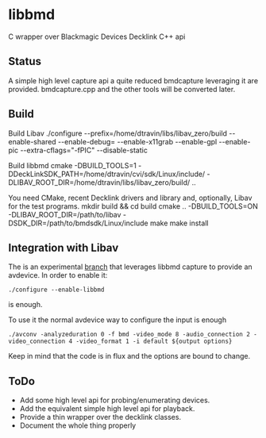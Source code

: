 libbmd
======

C wrapper over Blackmagic Devices Decklink C++ api

Status
------

A simple high level capture api a quite reduced bmdcapture leveraging it
are provided. bmdcapture.cpp and the other tools will be converted later.

Build
-----
Build Libav
./configure --prefix=/home/dtravin/libs/libav_zero/build --enable-shared --enable-debug= --enable-x11grab --enable-gpl --enable-pic  --extra-cflags="-fPIC" --disable-static

Build libbmd
cmake -DBUILD_TOOLS=1  -DDeckLinkSDK_PATH=/home/dtravin/cvi/sdk/Linux/include/ -DLIBAV_ROOT_DIR=/home/dtravin/libs/libav_zero/build/ ..


You need CMake, recent Decklink drivers and library and, optionally, 
Libav for the test programs. 
    mkdir build && cd build
    cmake .. -DBUILD_TOOLS=ON -DLIBAV_ROOT_DIR=/path/to/libav -DSDK_DIR=/path/to/bmdsdk/Linux/include
    make
    make install

Integration with Libav
----------------------

The is an experimental [branch](http://github.com/lu-zero/libav/tree/bmd)
that leverages libbmd capture to provide an avdevice. In order to enable it:

    ./configure --enable-libbmd

is enough.

To use it the normal avdevice way to configure the input is enough

    ./avconv -analyzeduration 0 -f bmd -video_mode 8 -audio_connection 2 -video_connection 4 -video_format 1 -i default ${output options}

Keep in mind that the code is in flux and the options are bound to change.

ToDo
----

* Add some high level api for probing/enumerating devices.
* Add the equivalent simple high level api for playback.
* Provide a thin wrapper over the decklink classes.
* Document the whole thing properly

